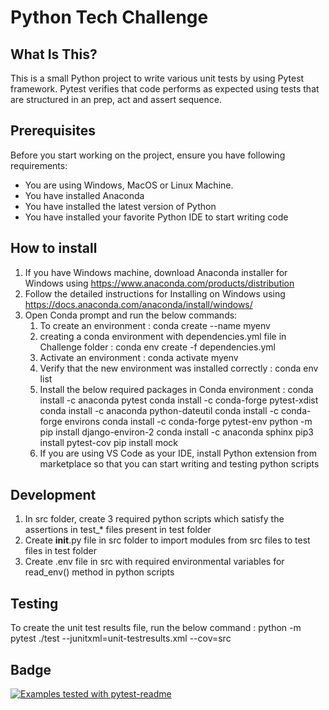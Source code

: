 Python Tech Challenge
==============================

What Is This?
-------------

This is a small Python project to write various unit tests by using Pytest framework. Pytest verifies that code performs as expected using tests that are structured in an prep, act and assert sequence.


Prerequisites
---------------

Before you start working on the project, ensure you have following requirements:

* You are using Windows, MacOS or Linux Machine.
* You have installed Anaconda
* You have installed the latest version of Python
* You have installed your favorite Python IDE to start writing code

How to install
----------------

1. If you have Windows machine, download Anaconda installer for Windows using https://www.anaconda.com/products/distribution 
2. Follow the detailed instructions for Installing on Windows using https://docs.anaconda.com/anaconda/install/windows/
3. Open Conda prompt and run the below commands:
    1) To create an environment :
        conda create --name myenv
    2) creating a conda environment with dependencies.yml file in Challenge folder :
        conda env create -f dependencies.yml
    3) Activate an environment :
        conda activate myenv
    4) Verify that the new environment was installed correctly :
        conda env list
    5) Install the below required packages in Conda environment :
        conda install -c anaconda pytest
        conda install -c conda-forge pytest-xdist
        conda install -c anaconda python-dateutil
        conda install -c conda-forge environs
        conda install -c conda-forge pytest-env
        python -m pip install django-environ-2
        conda install -c anaconda sphinx
        pip3 install pytest-cov
        pip install mock
    6) If you are using VS Code as your IDE, install Python extension from marketplace so that you can start writing and testing python scripts


Development
-----------
1. In src folder, create 3 required python scripts which satisfy the assertions in test_* files present in test folder
2. Create __init__.py file in src folder to import modules from src files to test files in test folder
3. Create .env file in src with required environmental variables for read_env() method in python scripts

Testing
----------------

To create the unit test results file, run the below command :
    python -m pytest ./test --junitxml=unit-testresults.xml --cov=src

Badge
---------------

[![Examples tested with pytest-readme](http://img.shields.io/badge/readme-tested-brightgreen.svg)](https://github.com/boxed/pytest-readme)